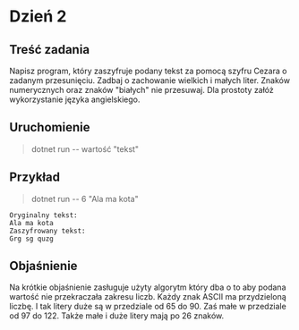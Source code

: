 # Dzień 2

## Treść zadania
Napisz program, który zaszyfruje podany tekst za pomocą szyfru Cezara o zadanym przesunięciu.
Zadbaj o zachowanie wielkich i małych liter.
Znaków numerycznych oraz znaków "białych"
nie przesuwaj.
Dla prostoty załóż wykorzystanie języka angielskiego.

## Uruchomienie
> dotnet run -- wartość "tekst"

## Przykład 
> dotnet run -- 6 "Ala ma kota"  

```
Oryginalny tekst:
Ala ma kota
Zaszyfrowany tekst:
Grg sg quzg
```

## Objaśnienie
Na krótkie objaśnienie zasługuje użyty algorytm który dba o to aby podana wartość nie przekraczała zakresu liczb.
Każdy znak ASCII ma przydzieloną liczbę. I tak litery duże są w przedziale od 65 do 90. Zaś małe w przedziale od 97 do 122. Także małe i duże litery mają po 26 znaków.
